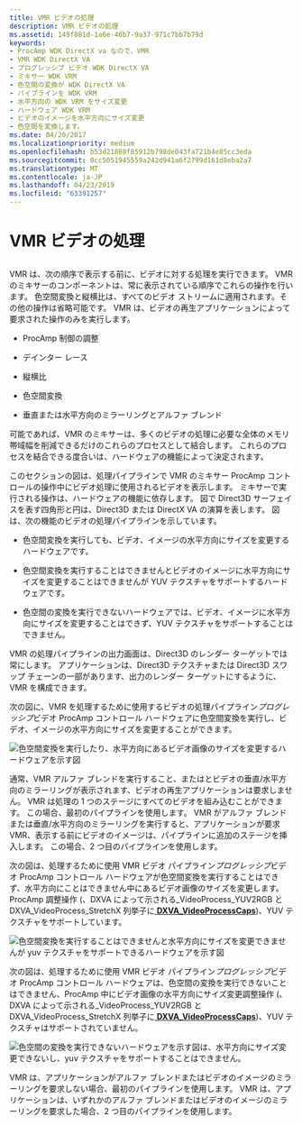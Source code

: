```yaml
---
title: VMR ビデオの処理
description: VMR ビデオの処理
ms.assetid: 149f881d-1a6e-46b7-9a37-971c7bb7b79d
keywords:
- ProcAmp WDK DirectX va なので、VMR
- VMR WDK DirectX VA
- プログレッシブ ビデオ WDK DirectX VA
- ミキサー WDK VRM
- 色空間の変換が WDK DirectX VA
- パイプラインを WDK VRM
- 水平方向の WDK VRM をサイズ変更
- ハードウェア WDK VRM
- ビデオのイメージを水平方向にサイズ変更
- 色空間を変換します。
ms.date: 04/20/2017
ms.localizationpriority: medium
ms.openlocfilehash: b53d21888f85912b798de043fa721b4e85cc3eda
ms.sourcegitcommit: 0cc5051945559a242d941a6f2799d161d8eba2a7
ms.translationtype: MT
ms.contentlocale: ja-JP
ms.lasthandoff: 04/23/2019
ms.locfileid: "63391257"
---
```

# <a name="vmr-video-processing"></a>VMR ビデオの処理


## <span id="ddk_vmr_video_processing_gg"></span><span id="DDK_VMR_VIDEO_PROCESSING_GG"></span>


VMR は、次の順序で表示する前に、ビデオに対する処理を実行できます。 VMR のミキサーのコンポーネントは、常に表示されている順序でこれらの操作を行います。 色空間変換と縦横比は、すべてのビデオ ストリームに適用されます。その他の操作は省略可能です。 VMR は、ビデオの再生アプリケーションによって要求された操作のみを実行します。

-   ProcAmp 制御の調整

-   デインター レース

-   縦横比

-   色空間変換

-   垂直または水平方向のミラーリングとアルファ ブレンド

可能であれば、VMR のミキサーは、多くのビデオの処理に必要な全体のメモリ帯域幅を削減できるだけのこれらのプロセスとして結合します。 これらのプロセスを結合できる度合いは、ハードウェアの機能によって決定されます。

このセクションの図は、処理パイプラインで VMR のミキサー ProcAmp コントロールの操作中にビデオ処理に使用されるビデオを表示します。 ミキサーで実行される操作は、ハードウェアの機能に依存します。 図で Direct3D サーフェイスを表す四角形と円は、Direct3D または DirectX VA の演算を表します。 図は、次の機能のビデオの処理パイプラインを示しています。

-   色空間変換を実行しても、ビデオ、イメージの水平方向にサイズを変更するハードウェアです。

-   色空間変換を実行することはできませんとビデオのイメージに水平方向にサイズを変更することはできませんが YUV テクスチャをサポートするハードウェアです。

-   色空間の変換を実行できないハードウェアでは、ビデオ、イメージに水平方向にサイズを変更することはできず、YUV テクスチャをサポートすることはできません。

VMR の処理パイプラインの出力画面は、Direct3D のレンダー ターゲットでは常にします。 アプリケーションは、Direct3D テクスチャまたは Direct3D スワップ チェーンの一部があります、出力のレンダー ターゲットにするように、VMR を構成できます。

次の図に、VMR を処理するために使用するビデオの処理パイプライン*プログレッシブ*ビデオ ProcAmp コントロール ハードウェアに色空間変換を実行し、ビデオ、イメージの水平方向にサイズを変更することができます。

![色空間変換を実行したり、水平方向にあるビデオ画像のサイズを変更するハードウェアを示す図](images/procamp1.png)

通常、VMR アルファ ブレンドを実行すること、またはとビデオの垂直/水平方向のミラーリングが表示されます、ビデオの再生アプリケーションは要求しません。 VMR は処理の 1 つのステージにすべてのビデオを組み込むことができます。 この場合、最初のパイプラインを使用します。 VMR がアルファ ブレンドまたは垂直/水平方向のミラーリングを実行すると、アプリケーションが要求 VMR、表示する前にビデオのイメージは、パイプラインに追加のステージを挿入します。 この場合、2 つ目のパイプラインを使用します。

次の図は、処理するために使用 VMR ビデオ パイプライン*プログレッシブ*ビデオ ProcAmp コントロール ハードウェアが色空間変換を実行することはできず、水平方向にことはできません中にあるビデオ画像のサイズを変更します。ProcAmp 調整操作 (、DXVA によって示される\_VideoProcess\_YUV2RGB と DXVA\_VideoProcess\_StretchX 列挙子に[ **DXVA\_VideoProcessCaps**](https://msdn.microsoft.com/library/windows/hardware/ff564076))、YUV テクスチャをサポートしています。

![色空間変換を実行することはできませんと水平方向にサイズを変更できませんが yuv テクスチャをサポートできるハードウェアを示す図](images/procamp2.png)

次の図は、処理するために使用 VMR ビデオ パイプライン*プログレッシブ*ビデオ ProcAmp コントロール ハードウェアは、色空間の変換を実行できないことはできません、ProcAmp 中にビデオ画像の水平方向にサイズ変更調整操作 (、DXVA によって示される\_VideoProcess\_YUV2RGB と DXVA\_VideoProcess\_StretchX 列挙子に[ **DXVA\_VideoProcessCaps**](https://msdn.microsoft.com/library/windows/hardware/ff564076))、YUV テクスチャはサポートされていません。

![色空間の変換を実行できないハードウェアを示す図は、水平方向にサイズ変更できないし、yuv テクスチャをサポートすることはできません。](images/procamp3.png)

VMR は、アプリケーションがアルファ ブレンドまたはビデオのイメージのミラーリングを要求しない場合、最初のパイプラインを使用します。 VMR は、アプリケーションは、いずれかのアルファ ブレンドまたはビデオのイメージのミラーリングを要求した場合、2 つ目のパイプラインを使用します。

 

 





